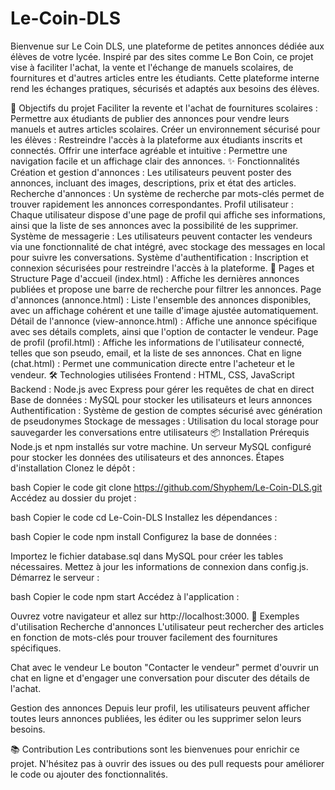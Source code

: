 # Le-Coin-DLS

Bienvenue sur Le Coin DLS, une plateforme de petites annonces dédiée aux élèves de votre lycée. Inspiré par des sites comme Le Bon Coin, ce projet vise à faciliter l'achat, la vente et l'échange de manuels scolaires, de fournitures et d'autres articles entre les étudiants. Cette plateforme interne rend les échanges pratiques, sécurisés et adaptés aux besoins des élèves.

📌 Objectifs du projet
Faciliter la revente et l'achat de fournitures scolaires : Permettre aux étudiants de publier des annonces pour vendre leurs manuels et autres articles scolaires.
Créer un environnement sécurisé pour les élèves : Restreindre l'accès à la plateforme aux étudiants inscrits et connectés.
Offrir une interface agréable et intuitive : Permettre une navigation facile et un affichage clair des annonces.
✨ Fonctionnalités
Création et gestion d'annonces : Les utilisateurs peuvent poster des annonces, incluant des images, descriptions, prix et état des articles.
Recherche d'annonces : Un système de recherche par mots-clés permet de trouver rapidement les annonces correspondantes.
Profil utilisateur : Chaque utilisateur dispose d'une page de profil qui affiche ses informations, ainsi que la liste de ses annonces avec la possibilité de les supprimer.
Système de messagerie : Les utilisateurs peuvent contacter les vendeurs via une fonctionnalité de chat intégré, avec stockage des messages en local pour suivre les conversations.
Système d'authentification : Inscription et connexion sécurisées pour restreindre l'accès à la plateforme.
📄 Pages et Structure
Page d'accueil (index.html) : Affiche les dernières annonces publiées et propose une barre de recherche pour filtrer les annonces.
Page d'annonces (annonce.html) : Liste l'ensemble des annonces disponibles, avec un affichage cohérent et une taille d'image ajustée automatiquement.
Détail de l'annonce (view-annonce.html) : Affiche une annonce spécifique avec ses détails complets, ainsi que l'option de contacter le vendeur.
Page de profil (profil.html) : Affiche les informations de l'utilisateur connecté, telles que son pseudo, email, et la liste de ses annonces.
Chat en ligne (chat.html) : Permet une communication directe entre l'acheteur et le vendeur.
🛠️ Technologies utilisées
Frontend : HTML, CSS, JavaScript
Backend : Node.js avec Express pour gérer les requêtes de chat en direct
Base de données : MySQL pour stocker les utilisateurs et leurs annonces
Authentification : Système de gestion de comptes sécurisé avec génération de pseudonymes
Stockage de messages : Utilisation du local storage pour sauvegarder les conversations entre utilisateurs
📦 Installation
Prérequis
Node.js et npm installés sur votre machine.
Un serveur MySQL configuré pour stocker les données des utilisateurs et des annonces.
Étapes d'installation
Clonez le dépôt :

bash
Copier le code
git clone https://github.com/Shyphem/Le-Coin-DLS.git
Accédez au dossier du projet :

bash
Copier le code
cd Le-Coin-DLS
Installez les dépendances :

bash
Copier le code
npm install
Configurez la base de données :

Importez le fichier database.sql dans MySQL pour créer les tables nécessaires.
Mettez à jour les informations de connexion dans config.js.
Démarrez le serveur :

bash
Copier le code
npm start
Accédez à l'application :

Ouvrez votre navigateur et allez sur http://localhost:3000.
🎨 Exemples d'utilisation
Recherche d'annonces
L'utilisateur peut rechercher des articles en fonction de mots-clés pour trouver facilement des fournitures spécifiques.

Chat avec le vendeur
Le bouton "Contacter le vendeur" permet d'ouvrir un chat en ligne et d'engager une conversation pour discuter des détails de l'achat.

Gestion des annonces
Depuis leur profil, les utilisateurs peuvent afficher toutes leurs annonces publiées, les éditer ou les supprimer selon leurs besoins.

📚 Contribution
Les contributions sont les bienvenues pour enrichir ce projet. N'hésitez pas à ouvrir des issues ou des pull requests pour améliorer le code ou ajouter des fonctionnalités.
